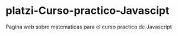 # platzi-Curso-practico-Javascipt
Pagina web sobre matematicas para el curso practico de Javascript
